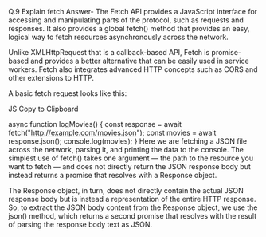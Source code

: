 Q.9 Explain fetch
Answer- The Fetch API provides a JavaScript interface for accessing and manipulating parts of the protocol, such as requests and responses. It also provides a global fetch() method that provides an easy, logical way to fetch resources asynchronously across the network.

Unlike XMLHttpRequest that is a callback-based API, Fetch is promise-based and provides a better alternative that can be easily used in service workers. Fetch also integrates advanced HTTP concepts such as CORS and other extensions to HTTP.

A basic fetch request looks like this:

JS
Copy to Clipboard

async function logMovies() {
  const response = await fetch("http://example.com/movies.json");
  const movies = await response.json();
  console.log(movies);
}
Here we are fetching a JSON file across the network, parsing it, and printing the data to the console. The simplest use of fetch() takes one argument — the path to the resource you want to fetch — and does not directly return the JSON response body but instead returns a promise that resolves with a Response object.

The Response object, in turn, does not directly contain the actual JSON response body but is instead a representation of the entire HTTP response. So, to extract the JSON body content from the Response object, we use the json() method, which returns a second promise that resolves with the result of parsing the response body text as JSON.